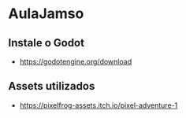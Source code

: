# AulaJamso

## Instale o Godot
* https://godotengine.org/download

## Assets utilizados
* https://pixelfrog-assets.itch.io/pixel-adventure-1
